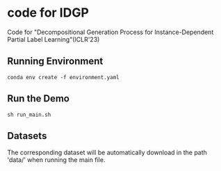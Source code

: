 # code for IDGP

Code for "Decompositional Generation Process for Instance-Dependent Partial Label Learning"(ICLR'23)

## Running Environment

```
conda env create -f environment.yaml
```

## Run the Demo

```
sh run_main.sh
```

## Datasets

The corresponding dataset will be automatically download in the path 'data/' when running the main file.